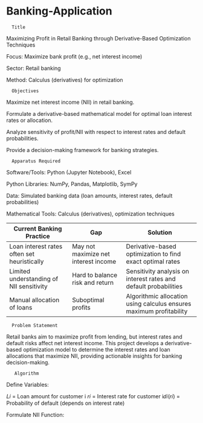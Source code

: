 # Banking-Application

      Title

Maximizing Profit in Retail Banking through Derivative-Based Optimization Techniques

Focus: Maximize bank profit (e.g., net interest income)

Sector: Retail banking

Method: Calculus (derivatives) for optimization

      Objectives

Maximize net interest income (NII) in retail banking.

Formulate a derivative-based mathematical model for optimal loan interest rates or allocation.

Analyze sensitivity of profit/NII with respect to interest rates and default probabilities.

Provide a decision-making framework for banking strategies.

      Apparatus Required

Software/Tools: Python (Jupyter Notebook), Excel

Python Libraries: NumPy, Pandas, Matplotlib, SymPy

Data: Simulated banking data (loan amounts, interest rates, default probabilities)

Mathematical Tools: Calculus (derivatives), optimization techniques


| Current Banking Practice                    | Gap                                  | Solution                                                            |
| ------------------------------------------- | ------------------------------------ | ------------------------------------------------------------------- |
| Loan interest rates often set heuristically | May not maximize net interest income | Derivative-based optimization to find exact optimal rates           |
| Limited understanding of NII sensitivity    | Hard to balance risk and return      | Sensitivity analysis on interest rates and default probabilities    |
| Manual allocation of loans                  | Suboptimal profits                   | Algorithmic allocation using calculus ensures maximum profitability |

      Problem Statement

Retail banks aim to maximize profit from lending, but interest rates and default risks affect net interest income. This project develops a derivative-based optimization model to determine the interest rates and loan allocations that maximize NII, providing actionable insights for banking decision-making.


       Algorithm

Define Variables:

​𝐿𝑖 = Loan amount for customer i
​𝑟𝑖 = Interest rate for customer i
​𝑑𝑖(𝑟𝑖) = Probability of default (depends on interest rate)

Formulate NII Function:




















